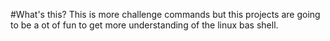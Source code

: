 #What's this?
This is more challenge commands but this projects are going to be a ot of fun to get more understanding of the linux bas shell.